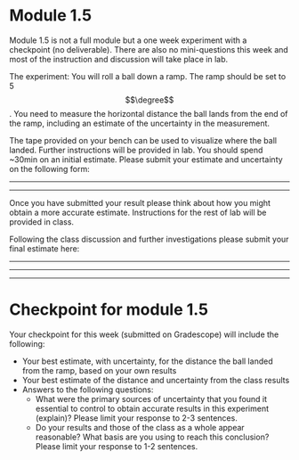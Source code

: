 # Module 1.5

Module 1.5 is not a full module but a one week experiment with a checkpoint (no deliverable). There are also no mini-questions this week and most of the instruction and discussion will take place in lab.

The experiment: You will roll a ball down a ramp. The ramp should be set to 5$$\degree$$. You need to measure the horizontal distance the ball lands from the end of the ramp, including an estimate of the uncertainty in the measurement.

The tape provided on your bench can be used to visualize where the ball landed. Further instructions will be provided in lab. You should spend ~30min on an initial estimate. Please submit your estimate and uncertainty on the following form:

--------------------------

--------------------------
Once you have submitted your result please think about how you might obtain a more accurate estimate. Instructions for the rest of lab will be provided in class.

Following the class discussion and further investigations please submit your final estimate here:

--------------------------------
--------------------------------
----------------------------------------------------------------
# Checkpoint for module 1.5

Your checkpoint for this week (submitted on Gradescope) will include the following:

+ Your best estimate, with uncertainty, for the distance the ball landed from the ramp, based on your own results
+ Your best estimate of the distance and uncertainty from the class results
+ Answers to the following questions:
    - What were the primary sources of uncertainty that you found it essential to control to obtain accurate results in this experiment (explain)? Please limit your response to 2-3 sentences.
    - Do your results and those of the class as a whole appear reasonable? What basis are you using to reach this conclusion? Please limit your response to 1-2 sentences.

